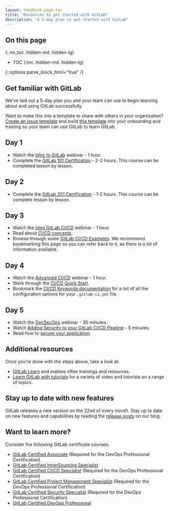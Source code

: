 ```yaml
---
layout: handbook-page-toc
title: "Resources to get started with GitLab"
description: "A 5-day plan to get started with GitLab"
---
```

<link rel="stylesheet" type="text/css" href="/stylesheets/biztech.css" />

## On this page

{:.no_toc .hidden-md .hidden-lg}

- TOC
{:toc .hidden-md .hidden-lg}

{::options parse_block_html="true" /}

## Get familiar with GitLab

We've laid out a 5-day plan you and your team can use to begin learning about and using GitLab successfully.

Want to make this into a template to share with others in your organization? [Create an issue template](https://docs.gitlab.com/ee/user/project/description_templates.html#create-an-issue-template) and build [this template](https://gitlab.com/gitlab-com/account-management/templates/customer-collaboration-project-template/-/blob/017ada32b15cd9fe0385d3e65a98c29c7b63a8b1/.gitlab/issue_templates/developer_onboarding.md) into your onboarding and training so your team can use GitLab to learn GitLab.

## Day 1

- Watch the [Intro to GitLab](https://www.youtube.com/watch?v=8_NLheTVr2g&list=PL05JrBw4t0Kpczt4pRtyF147Uvn2bGGvq&index=11) webinar - 1 hour.
- Complete the [GitLab 101 Certification](https://gitlab.edcast.com/pathways/copy-of-gitlab-certification-welcome) - 2-3 hours. This course can be completed lesson by lesson.

## Day 2

- Complete the [GitLab 201 Certification](https://gitlab.edcast.com/pathways/ECL-44010cf6-7a9c-4b9b-b684-fa08508a3252) - 1-2 hours. This course can be complete lesson by lesson.

## Day 3

- Watch the [Intro GitLab CI/CD](https://www.youtube.com/watch?v=CRhzbw2TnaM&list=PL05JrBw4t0Kpczt4pRtyF147Uvn2bGGvq&index=10) webinar - 1 hour.
- Read about [CI/CD concepts](https://docs.gitlab.com/ee/ci/introduction/index.html#continuous-integration).
- Browse through some [GitLab CI/CD Examples](https://docs.gitlab.com/ee/ci/examples/). We recommend bookmarking this page so you can refer back to it, as there is a lot of information available.

## Day 4

- Watch the [Advanced CI/CD](https://www.youtube.com/watch?v=4gWaG3Nkl4s&list=PL05JrBw4t0Kpczt4pRtyF147Uvn2bGGvq&index=9) webinar - 1 hour.
- Work through the [CI/CD Quick Start](https://docs.gitlab.com/ee/ci/quick_start/).
- Bookmark the [CI/CD Keywords documentation](https://docs.gitlab.com/ee/ci/yaml/) for a list of all the configuration options for your `.gitlab-ci.yml` file.

## Day 5

- Watch the [DevSecOps](https://www.youtube.com/watch?v=PH9Z_znll40&list=PL05JrBw4t0Kpczt4pRtyF147Uvn2bGGvq&index=8) webinar - 30 minutes.
- Watch [Adding Security to your GitLab CI/CD Pipeline](https://www.youtube.com/watch?v=Fd5DhebtScg&list=PLFGfElNsQthYDx0A_FaNNfUm9NHsK6zED&index=12&t=2s) - 5 minutes.
- Read how to [secure your application](https://docs.gitlab.com/ee/user/application_security/).

## Additional resources

Once you're done with the steps above, take a look at:

- [GitLab Learn](https://about.gitlab.com/learn/) and explore other trainings and resources.
- [Learn GitLab with tutorials](https://docs.gitlab.com/ee/tutorials/) for a variety of video and tutorials on a range of topics.

## Stay up to date with new features

GitLab releases a new version on the 22nd of every month. Stay up to date on new features and capabilities by reading the [release posts](https://about.gitlab.com/releases/categories/releases/) on our blog.

## Want to learn more?

Consider the following GitLab certificate courses:

- [GitLab Certified Associate](https://about.gitlab.com/services/education/gitlab-certified-associate/) (Required for the DevOps Professional Certification)
- [GitLab Certified InnerSourcing Specialist](https://about.gitlab.com/services/education/gitlab-innersourcing-specialist/)
- [GitLab Certified CI/CD Specialist](https://about.gitlab.com/services/education/gitlab-cicd-associate/) (Required for the DevOps Professional Certification)
- [GitLab Certified Project Management Specialist](https://about.gitlab.com/services/education/gitlab-project-management-associate/) (Required for the DevOps Professional Certification)
- [GitLab Certified Security Specialist](https://about.gitlab.com/services/education/gitlab-security-specialist/) (Required for the DevOps Professional Certification)
- [GitLab Certified DevOps Professional](https://about.gitlab.com/services/education/gitlab-certified-devops-pro/)

